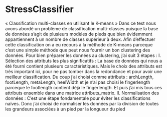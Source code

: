 # StressClassifier
« Classification multi-classes en utilisant le K-means  »  Dans ce test nous avons abordé un problème de classification multi-classes puisque la base de données s’agit de plusieurs modèles de pieds que bien évidemment appartiennent à un nombre de classes supérieur à deux.  Afin d’effectuer cette classification on a eu recours à la méthode de K-means parceque c’est une simple méthode que peut nous fournir un bon clustering des données. Pour bien préparer les données au clustering, j’ai suit 3 étapes :  I. Sélection des attributs les plus significatifs : La base de données qui nous a été fourni contient plusieurs caractéristiques. Mais le choix des attributs est très important ici, pour ne pas tomber dans la redondance et pour avoir une meilleur classification. Du coup j’ai choisi comme attributs : archLength, footLength, metaLength, heelWidth et je n’ai pas choisi le fingerlength parceque le footlength contient déjà le fingerlength. Et puis j’ai mis tous ces attributs ensemble dans une matrice attributs_matrix.   II. Normalisation des données : C’est une étape fondamentale pour éviter les classifications naïves. Donc j’ai choisi de normaliser les données par la division de toutes les grandeurs associées à un pied par la longueur du pied
